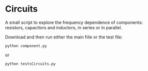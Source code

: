 # Circuits

A small script to explore the frequency dependence of components: resistors, capacitors and inductors, in series or in parallel.

Download and then run either the main fiile or the test file:

```
python component.py
```

or 

```
python testsCircuits.py
```

